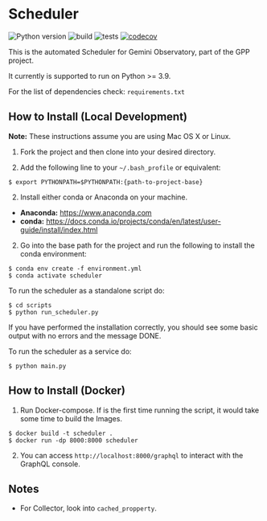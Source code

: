 # Scheduler

![Python version](https://img.shields.io/badge/python-3.10-blue.svg)
![build](https://github.com/gemini-hlsw/Scheduler/actions/workflows/deploy/badge.svg)
![tests](https://github.com/gemini-hlsw/Scheduler/actions/workflows/pytest/badge.svg)
[![codecov](https://codecov.io/gh/gemini-hlsw/scheduler/branch/master/graph/badge.svg)](https://app.codecov.io/gh/gemini-hlsw/scheduler)

This is the automated Scheduler for Gemini Observatory, part of the GPP project.

It currently is supported to run on Python >= 3.9.

For the list of dependencies check: `requirements.txt`

## How to Install (Local Development)

**Note:** These instructions assume you are using Mac OS X or Linux.

1. Fork the project and then clone into your desired directory.

2. Add the following line to your `~/.bash_profile` or equivalent:
```shell
$ export PYTHONPATH=$PYTHONPATH:{path-to-project-base}
```

2. Install either conda or Anaconda on your machine.
* **Anaconda:** https://www.anaconda.com
* **conda:** https://docs.conda.io/projects/conda/en/latest/user-guide/install/index.html

2. Go into the base path for the project and run the following to install the conda environment:
```shell
$ conda env create -f environment.yml
$ conda activate scheduler
```

To run the scheduler as a standalone script do:
```shell
$ cd scripts
$ python run_scheduler.py
```

If you have performed the installation correctly, you should see some basic
output with no errors and the message DONE.

To run the scheduler as a service do:
```shell
$ python main.py
```


## How to Install (Docker)

1. Run Docker-compose. If is the first time running the script, it would take some time to
build the Images.  
```shell
$ docker build -t scheduler .  
$ docker run -dp 8000:8000 scheduler
```

2. You can access `http://localhost:8000/graphql` to interact with the GraphQL console. 


## Notes
* For Collector, look into `cached_propperty`.
